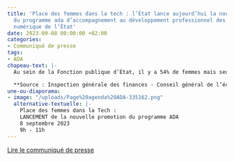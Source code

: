 ```yaml
---
title: 'Place des femmes dans la tech : l’État lance aujourd’hui la nouvelle promotion
  du programme ada d’accompagnement au développement professionnel des agentes du
  numérique de l’État'
date: 2023-09-08 00:00:00 +02:00
categories:
- Communiqué de presse
tags:
- ADA
chapeau-text: |-
  Au sein de la Fonction publique d’État, il y a 54% de femmes mais seulement 25% dans les effectifs du numérique public* ; seuls 32% des postes d’encadrement supérieur et dirigeant sont occupés par des femmes alors que 67% des cadres sont des femmes**.

  **Source : Inspection générale des finances - Conseil général de l’économie. **Source : DGAFP.*
une-ou-diaporama:
- image: "/uploads/Page%20agenda%20ADA-335162.png"
  alternative-textuelle: |-
    Place des femmes dans la Tech :
    LANCEMENT de la nouvelle promotion du programme ADA
    8 septembre 2023
    9h - 11h
---
```


<div class="lien-important"><p><a href="https://www.numerique.gouv.fr/espace-presse/place-des-femmes-dans-la-tech-letat-lance-aujourdhui-la-nouvelle-promotion-du-programme-ada-daccompagnement-au-developpement-professionnel-des-agentes-du-numerique-de-letat/">Lire le communiqué de presse</a></p></div>